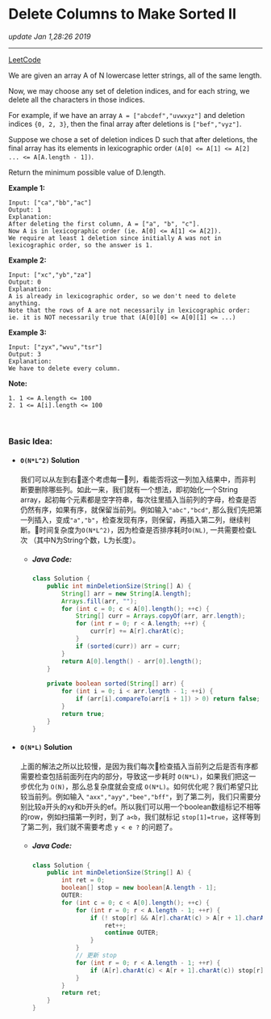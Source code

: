 # Delete Columns to Make Sorted II
_update Jan 1,28:26 2019_

---
[LeetCode](https://leetcode.com/problems/delete-columns-to-make-sorted-ii/)

We are given an array A of N lowercase letter strings, all of the same length.

Now, we may choose any set of deletion indices, and for each string, we delete all the characters in those indices.

For example, if we have an array `A = ["abcdef","uvwxyz"]` and deletion indices `{0, 2, 3}`, then the final array after deletions is `["bef","vyz"]`.

Suppose we chose a set of deletion indices D such that after deletions, the final array has its elements in lexicographic order `(A[0] <= A[1] <= A[2] ... <= A[A.length - 1])`.

Return the minimum possible value of D.length.

 
**Example 1:**

    Input: ["ca","bb","ac"]
    Output: 1
    Explanation: 
    After deleting the first column, A = ["a", "b", "c"].
    Now A is in lexicographic order (ie. A[0] <= A[1] <= A[2]).
    We require at least 1 deletion since initially A was not in lexicographic order, so the answer is 1.

**Example 2:**

    Input: ["xc","yb","za"]
    Output: 0
    Explanation: 
    A is already in lexicographic order, so we don't need to delete anything.
    Note that the rows of A are not necessarily in lexicographic order:
    ie. it is NOT necessarily true that (A[0][0] <= A[0][1] <= ...)

**Example 3:**

    Input: ["zyx","wvu","tsr"]
    Output: 3
    Explanation: 
    We have to delete every column.
 

**Note:**

    1. 1 <= A.length <= 100
    2. 1 <= A[i].length <= 100

<br/>

### Basic Idea:
* #### `O(N*L^2)` Solution
  我们可以从左到右逐个考虑每一列，看能否将这一列加入结果中，而非判断要删除哪些列。如此一来，我们就有一个想法，即初始化一个String array，起初每个元素都是空字符串，每次往里插入当前列的字母，检查是否仍然有序，如果有序，就保留当前列。例如输入`"abc","bcd"`, 那么我们先把第一列插入，变成`"a","b"`，检查发现有序，则保留，再插入第二列，继续判断。时间复杂度为`O(N*L^2)`，因为检查是否排序耗时`O(NL)`, 一共需要检查L次 （其中N为String个数，L为长度）。

  * ##### Java Code:
    ```java
    class Solution {
        public int minDeletionSize(String[] A) {
            String[] arr = new String[A.length];
            Arrays.fill(arr, "");
            for (int c = 0; c < A[0].length(); ++c) {
                String[] curr = Arrays.copyOf(arr, arr.length);
                for (int r = 0; r < A.length; ++r) {
                    curr[r] += A[r].charAt(c);
                }
                if (sorted(curr)) arr = curr;
            }
            return A[0].length() - arr[0].length();
        }
        
        private boolean sorted(String[] arr) {
            for (int i = 0; i < arr.length - 1; ++i) {
                if (arr[i].compareTo(arr[i + 1]) > 0) return false;
            }
            return true;
        }
    }
    ```

* #### `O(N*L)` Solution
  上面的解法之所以比较慢，是因为我们每次检查插入当前列之后是否有序都需要检查包括前面列在内的部分，导致这一步耗时 `O(N*L)`，如果我们把这一步优化为 `O(N)`，那么总复杂度就会变成 `O(N*L)`。如何优化呢？我们希望只比较当前列。例如输入 `"axx","ayy","bee","bff"`，到了第二列，我们只需要分别比较a开头的xy和b开头的ef。所以我们可以用一个boolean数组标记不相等的row，例如扫描第一列时，到了 `a<b`，我们就标记 `stop[1]=true`，这样等到了第二列，我们就不需要考虑 `y < e ?` 的问题了。

  * ##### Java Code:
    ```java
    class Solution {
        public int minDeletionSize(String[] A) {
            int ret = 0;
            boolean[] stop = new boolean[A.length - 1];
            OUTER:
            for (int c = 0; c < A[0].length(); ++c) {
                for (int r = 0; r < A.length - 1; ++r) {
                    if (! stop[r] && A[r].charAt(c) > A[r + 1].charAt(c)) {
                        ret++;
                        continue OUTER;
                    }
                }
                // 更新 stop
                for (int r = 0; r < A.length - 1; ++r) {
                    if (A[r].charAt(c) < A[r + 1].charAt(c)) stop[r] = true;
                }
            }
            return ret;
        }
    }
    ```
